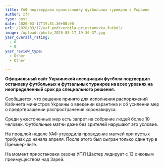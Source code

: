 ```yaml
---
title: УАФ подтвердила приостановку футбольных турниров в Украине
author: xfr
type: post
date: 2020-03-17T19:51:36+00:00
url: /2020/03/17/uaf-podtverdila-priostanovku-futbol/
image: /uploads/photo_2020-03-17_19-36-37.jpg
yasr_overall_rating:
  - 0
  - 0
yasr_review_type:
  - Other
  - Other

---
```

**Официальный сайт Украинской ассоциации футбола подтвердил остановку футбольных и футзальных турниров на всех уровнях на неопределенный срок до специального решения.**

Сообщается, что решение принято для исполнения распоряжений Кабинета министров Украины о введении карантина и об усилении мер о предотвращении распространения коронавируса.

Среди ужесточенных мер есть запрет на собрание людей более 10 человек. Футбольные матчи даже без зрителей нарушают это условие.

На прошлой неделе УАФ утвердила проведение матчей при пустых трибунах до начала апреля. После этого был сыгран только один тур в Премьер-лиге.

На момент приостановки сезона УПЛ Шахтер лидирует с 13 очковым преимуществом над Зарей.